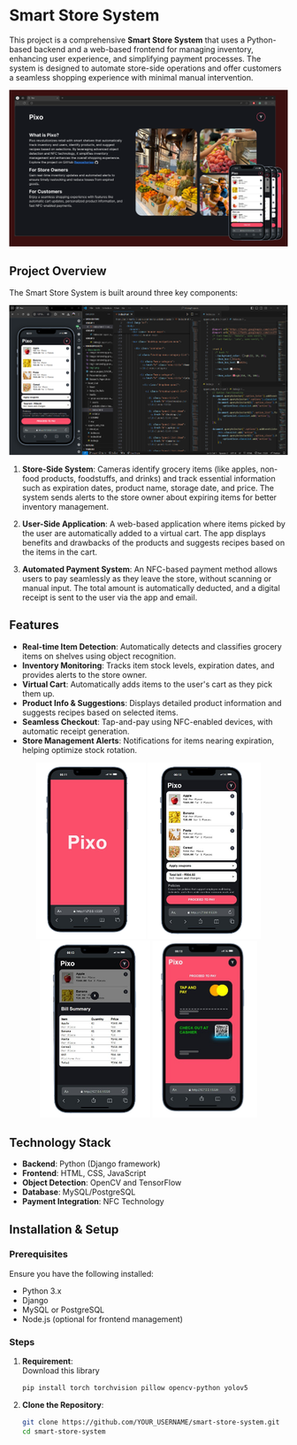 # Smart Store System

This project is a comprehensive **Smart Store System** that uses a Python-based backend and a web-based frontend for managing inventory, enhancing user experience, and simplifying payment processes. The system is designed to automate store-side operations and offer customers a seamless shopping experience with minimal manual intervention.

![alt text](Document's/img1.png)

## Project Overview

The Smart Store System is built around three key components:

![alt text](Document's/image1.png)

1. **Store-Side System**: Cameras identify grocery items (like apples, non-food products, foodstuffs, and drinks) and track essential information such as expiration dates, product name, storage date, and price. The system sends alerts to the store owner about expiring items for better inventory management.
   
2. **User-Side Application**: A web-based application where items picked by the user are automatically added to a virtual cart. The app displays benefits and drawbacks of the products and suggests recipes based on the items in the cart.
   
3. **Automated Payment System**: An NFC-based payment method allows users to pay seamlessly as they leave the store, without scanning or manual input. The total amount is automatically deducted, and a digital receipt is sent to the user via the app and email.

## Features

- **Real-time Item Detection**: Automatically detects and classifies grocery items on shelves using object recognition.
- **Inventory Monitoring**: Tracks item stock levels, expiration dates, and provides alerts to the store owner.
- **Virtual Cart**: Automatically adds items to the user's cart as they pick them up.
- **Product Info & Suggestions**: Displays detailed product information and suggests recipes based on selected items.
- **Seamless Checkout**: Tap-and-pay using NFC-enabled devices, with automatic receipt generation.
- **Store Management Alerts**: Notifications for items nearing expiration, helping optimize stock rotation. 

<p align="center">
 
  <img src="Document's/image-removebg-preview.png" width="198">
  <img src="Document's/image-removebg-preview (1).png" width="205">
  <img src="Document's/image-removebg-preview (2).png" width="200">
  <img src="Document's/image-removebg-preview (3).png" width="190">
</p>


## Technology Stack

- **Backend**: Python (Django framework)
- **Frontend**: HTML, CSS, JavaScript
- **Object Detection**: OpenCV and TensorFlow
- **Database**: MySQL/PostgreSQL
- **Payment Integration**: NFC Technology

## Installation & Setup

### Prerequisites

Ensure you have the following installed:
- Python 3.x
- Django
- MySQL or PostgreSQL
- Node.js (optional for frontend management)

### Steps
1. **Requirement**:<br>
   Download this library 
   ```bash
   pip install torch torchvision pillow opencv-python yolov5

2. **Clone the Repository**:
   ```bash
   git clone https://github.com/YOUR_USERNAME/smart-store-system.git
   cd smart-store-system